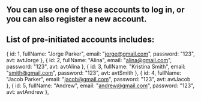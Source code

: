 ## You can use one of these accounts to log in, or you can also register a new account.
## List of pre-initiated accounts includes: 
{
        id: 1,
        fullName: "Jorge Parker",
        email: "jorge@gmail.com",
        password: "123",
        avt: avtJorge
    },
    {
        id: 2,
        fullName: "Alina",
        email: "alina@gmail.com",
        password: "123",
        avt: avtAlina
    },
    {
        id: 3,
        fullName: "Kristina Smith",
        email: "smith@gmail.com",
        password: "123",
        avt: avtSmith
    },
    {
        id: 4,
        fullName: "Jacob Parker",
        email: "jacob@gmail.com",
        password: "123",
        avt: avtJacob
    },
    {
        id: 5,
        fullName: "Andrew",
        email: "andrew@gmail.com",
        password: "123",
        avt: avtAndrew
    },


